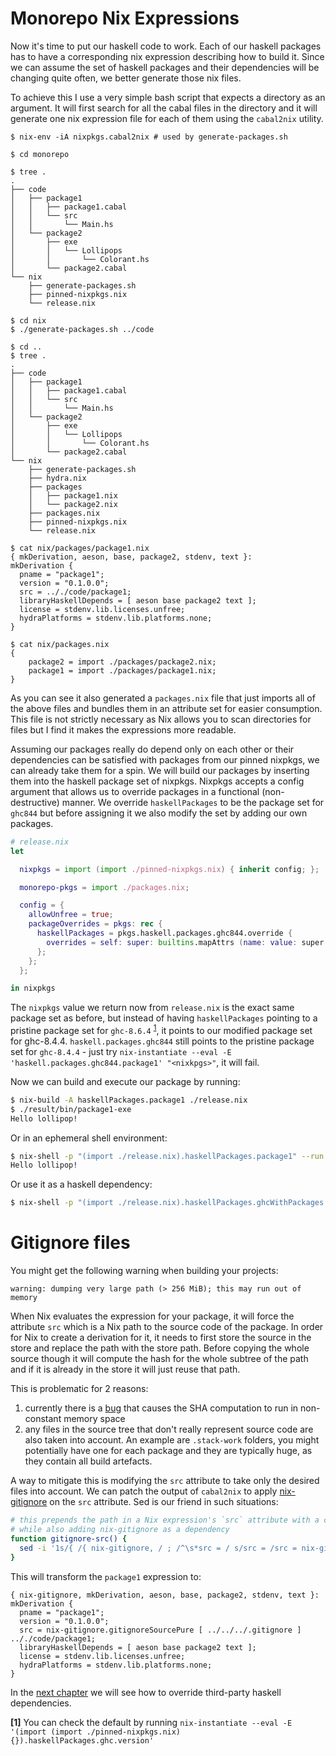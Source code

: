 
# Monorepo Nix Expressions

Now it's time to put our haskell code to work.
Each of our haskell packages has to have a corresponding nix expression describing how to build it.
Since we can assume the set of haskell packages and their dependencies will be changing quite often, we better
generate those nix files.

To achieve this I use a very simple bash script that expects a directory as an argument.
It will first search for all the cabal files in the directory and it will generate one nix expression file for each of them using the `cabal2nix` utility.

```
$ nix-env -iA nixpkgs.cabal2nix # used by generate-packages.sh

$ cd monorepo

$ tree .
.
├── code
│   ├── package1
│   │   ├── package1.cabal
│   │   └── src
│   │       └── Main.hs
│   └── package2
│       ├── exe
│       │   └── Lollipops
│       │       └── Colorant.hs
│       └── package2.cabal
└── nix
    ├── generate-packages.sh
    ├── pinned-nixpkgs.nix
    └── release.nix

$ cd nix
$ ./generate-packages.sh ../code

$ cd ..
$ tree .
.
├── code
│   ├── package1
│   │   ├── package1.cabal
│   │   └── src
│   │       └── Main.hs
│   └── package2
│       ├── exe
│       │   └── Lollipops
│       │       └── Colorant.hs
│       └── package2.cabal
└── nix
    ├── generate-packages.sh
    ├── hydra.nix
    ├── packages
    │   ├── package1.nix
    │   └── package2.nix
    ├── packages.nix
    ├── pinned-nixpkgs.nix
    └── release.nix

$ cat nix/packages/package1.nix
{ mkDerivation, aeson, base, package2, stdenv, text }:
mkDerivation {
  pname = "package1";
  version = "0.1.0.0";
  src = .././code/package1;
  libraryHaskellDepends = [ aeson base package2 text ];
  license = stdenv.lib.licenses.unfree;
  hydraPlatforms = stdenv.lib.platforms.none;
}

$ cat nix/packages.nix
{
    package2 = import ./packages/package2.nix;
    package1 = import ./packages/package1.nix;
}
```

As you can see it also generated a `packages.nix` file that just imports all of the above files and bundles them in an attribute set for easier consumption.
This file is not strictly necessary as Nix allows you to scan directories for files but I find it makes the expressions more readable.

Assuming our packages really do depend only on each other or their dependencies can be satisfied with packages from our pinned nixpkgs, we can already take them for a spin.
We will build our packages by inserting them into the haskell package set of nixpkgs.
Nixpkgs accepts a config argument that allows us to override packages in a functional (non-destructive) manner.
We override `haskellPackages` to be the package set for `ghc844` but before assigning it we also modify the set by adding our own packages.

```nix
# release.nix
let

  nixpkgs = import (import ./pinned-nixpkgs.nix) { inherit config; };

  monorepo-pkgs = import ./packages.nix;

  config = {
    allowUnfree = true;
    packageOverrides = pkgs: rec {
      haskellPackages = pkgs.haskell.packages.ghc844.override {
        overrides = self: super: builtins.mapAttrs (name: value: super.callPackage value {}) monorepo-pkgs;
      };
    };
  };

in nixpkgs
```

The `nixpkgs` value we return now from `release.nix` is the exact same package set as before,
but instead of having `haskellPackages` pointing to a pristine package set for `ghc-8.6.4` <sup>[1](#footnote-1)</sup>, it points to our
modified package set for ghc-8.4.4. `haskell.packages.ghc844` still points to the pristine package set for `ghc-8.4.4` - just try `nix-instantiate --eval -E 'haskell.packages.ghc844.package1' "<nixkpgs>"`, it will fail.

Now we can build and execute our package by running:

```bash
$ nix-build -A haskellPackages.package1 ./release.nix
$ ./result/bin/package1-exe
Hello lollipop!
```

Or in an ephemeral shell environment:

```bash
$ nix-shell -p "(import ./release.nix).haskellPackages.package1" --run "package1-exe"
Hello lollipop!
```

Or use it as a haskell dependency:

```bash
$ nix-shell -p "(import ./release.nix).haskellPackages.ghcWithPackages (pkgs: [ pkgs.package1 ])"
```

# Gitignore files

You might get the following warning when building your projects:

```
warning: dumping very large path (> 256 MiB); this may run out of memory
```

When Nix evaluates the expression for your package, it will force the attribute `src` which is a Nix path
to the source code of the package. In order for Nix to create a derivation for it, it needs to first store
the source in the store and replace the path with the store path. Before copying the whole source though
it will compute the hash for the whole subtree of the path and if it is already in the store it will just reuse that path.

This is problematic for 2 reasons:
1. currently there is a [bug](https://github.com/NixOS/nix/issues/358) that causes the SHA computation to run in non-constant memory space
2. any files in the source tree that don't really represent source code are also taken into account.
   An example are `.stack-work` folders, you might potentially have one for each package and they are typically huge, as they contain all build artefacts.

A way to mitigate this is modifying the `src` attribute to take only the desired files into account.
We can patch the output of `cabal2nix` to apply [nix-gitignore](https://github.com/siers/nix-gitignore) on the `src` attribute.
Sed is our friend in such situations:

```bash
# this prepends the path in a Nix expression's `src` attribute with a call to `nix-gitignore.gitignoreSource []`
# while also adding nix-gitignore as a dependency
function gitignore-src() {
  sed -i '1s/{ /{ nix-gitignore, / ; /^\s*src = / s/src = /src = nix-gitignore.gitignoreSourcePure [ ..\/..\/..\/.gitignore ] /' "$1"
}
```

This will transform the `package1` expression to:

```
{ nix-gitignore, mkDerivation, aeson, base, package2, stdenv, text }:
mkDerivation {
  pname = "package1";
  version = "0.1.0.0";
  src = nix-gitignore.gitignoreSourcePure [ ../../../.gitignore ] .././code/package1;
  libraryHaskellDepends = [ aeson base package2 text ];
  license = stdenv.lib.licenses.unfree;
  hydraPlatforms = stdenv.lib.platforms.none;
}
```

In the [next chapter](../extra-deps) we will see how to override third-party haskell dependencies.

<a id="footnote-1"><b>[1]</b></a> You can check the default by running `nix-instantiate --eval -E '(import (import ./pinned-nixpkgs.nix) {}).haskellPackages.ghc.version'`

